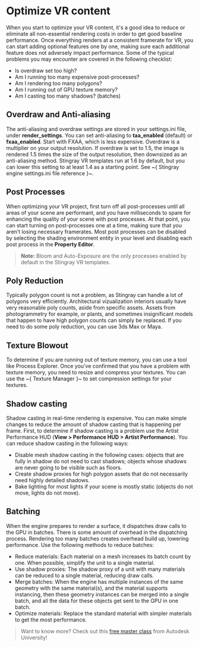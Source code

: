 # Optimize VR content

When you start to optimize your VR content, it's a good idea to reduce or eliminate all non-essential rendering costs in order to get good baseline performance. Once everything renders at a consistent framerate for VR, you can start adding optional features one by one, making sure each additional feature does not adversely impact performance. Some of the typical problems you may encounter are covered in the following checklist:

- Is overdraw set too high?
- Am I running too many expensive post-processes?
- Am I rendering too many polygons?
- Am I running out of GPU texture memory?
- Am I casting too many shadows? (batches)

## Overdraw and Anti-aliasing

The anti-aliasing and overdraw settings are stored in your settings.ini file, under **render_settings**. You can set anti-aliasing to **taa_enabled** (default) or **fxaa_enabled**. Start with FXAA, which is less expensive.
Overdraw is a multiplier on your output resolution. If overdraw is set to 1.5, the image is rendered 1.5 times the size of the output resolution, then downsized as an anti-aliasing method. Stingray VR templates run at 1.6 by default, but you can lower this setting to at least 1.4 as a starting point. See ~{ Stingray engine settings.ini file reference }~.

## Post Processes

When optimizing your VR project, first turn off all post-processes until all areas of your scene are performant, and you have milliseconds to spare for enhancing the quality of your scene with post processes. At that point, you can start turning on post-processes one at a time, making sure that you aren’t losing necessary framerates. Most post processes can be disabled by selecting the shading environment entity in your level and disabling each post process in the **Property Editor**.

>**Note:** Bloom and Auto-Exposure are the only processes enabled by default in the Stingray VR templates.

## Poly Reduction

Typically polygon count is not a problem, as Stingray can handle a lot of polygons very efficiently. Architectural vizualization interiors usually have very reasonable poly counts, aside from specific assets. Assets from photogrammetry for example, or plants, and sometimes insignificant models that happen to have high polygon counts can simply be replaced. If you need to do some poly reduction, you can use 3ds Max or Maya.

## Texture Blowout

To determine if you are running out of texture memory, you can use a tool like Process Explorer. Once you’ve confirmed that you have a problem with texture memory, you need to resize and compress your textures. You can use the ~{ Texture Manager }~ to set compression settings for your textures.

## Shadow casting

Shadow casting in real-time rendering is expensive. You can make simple changes to reduce the amount of shadow casting that is happening per frame. First, to determine if shadow casting is a problem use the Artist Performance HUD (**View > Performance HUD > Artist Performance**). You can reduce shadow casting in the following ways:

- Disable mesh shadow casting in the following cases: objects that are fully in shadow do not need to cast shadows; objects whose shadows are never going to be visible such as floors.
- Create shadow proxies for high polygon assets that do not necessarily need highly detailed shadows.
- Bake lighting for most lights if your scene is mostly static (objects do not move, lights do not move).

## Batching

When the engine prepares to render a surface, it dispatches draw calls to the GPU in batches. There is some amount of overhead in the dispatching process. Rendering too many batches creates overhead build up, lowering performance. Use the following methods to reduce batches:

- Reduce materials: Each material on a mesh increases its batch count by one. When possible, simplify the unit to a single material.
- Use shadow proxies: The shadow proxy of a unit with many materials can be reduced to a single material, reducing draw calls.
- Merge batches: When the engine has multiple instances of the same geometry with the same material(s), and the material supports instancing, then these geometry instances can be merged into a single batch, and all the data for these objects get sent to the GPU in one batch.
- Optimize materials: Replace the standard material with simpler materials to get the most performance.

> Want to know more? Check out this [free master class](http://au.autodesk.com/au-online/classes-on-demand/class-catalog/classes/year-2016/autodesk-stingray/dv21491#chapter=0) from Autodesk University!
